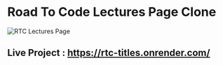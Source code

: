 # Road To Code Lectures Page Clone

![RTC Lectures Page](https://user-images.githubusercontent.com/104242641/212831529-7ba5f406-0e76-4590-9646-c0ba0666c718.png)

## Live Project : https://rtc-titles.onrender.com/
